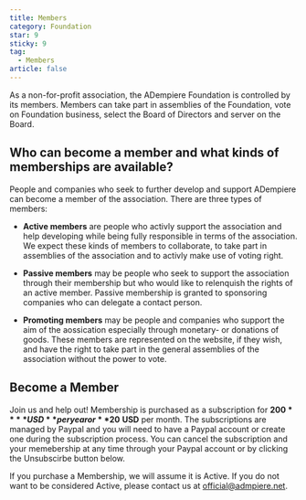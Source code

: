 ```yaml
---
title: Members
category: Foundation
star: 9
sticky: 9
tag:
  - Members
article: false
---
```


As a non-for-profit association, the ADempiere Foundation is controlled by its members. Members can take part in assemblies of the Foundation, vote on Foundation business, select the Board of Directors and server on the Board.

## Who can become a member and what kinds of memberships are available?

People and companies who seek to further develop and support ADempiere can become a member of the association. There are three types of members:

- **Active members** are people who activly support the association and help developing while being fully responsible in terms of the association. We expect these kinds of members to collaborate, to take part in assemblies of the association and to activly make use of voting right.

- **Passive members** may be people who seek to support the association through their membership but who would like to relenquish the rights of an active member. Passive membership is granted to sponsoring companies who can delegate a contact person.

- **Promoting members** may be people and companies who support the aim of the aossication especially through monetary- or donations of goods. These members are represented on the website, if they wish, and have the right to take part in the general assemblies of the association without the power to vote.

## Become a Member

Join us and help out! Membership is purchased as a subscription for **$200** **USD** per year or **$20** **USD** per month. The subscriptions are managed by Paypal and you will need to have a Paypal account or create one during the subscription process. You can cancel the subscription and your memebership at any time through your Paypal account or by clicking the Unsubscirbe button below.

If you purchase a Membership, we will assume it is Active. If you do not want to be considered Active, please contact us at official@admpiere.net.
